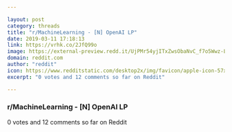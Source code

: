 ```yaml
---

layout: post
category: threads
title: "r/MachineLearning - [N] OpenAI LP"
date: 2019-03-11 17:18:13
link: https://vrhk.co/2JfQ99o
image: https://external-preview.redd.it/UjPMr54yjITxZwsObaNvC_f7o5Wwz-LkZ5AFsiSVn0E.jpg?auto=webp&s=2d8a930be71e4568cd5b30c7e5118c9fb0671471
domain: reddit.com
author: "reddit"
icon: https://www.redditstatic.com/desktop2x/img/favicon/apple-icon-57x57.png
excerpt: "0 votes and 12 comments so far on Reddit"

---
```


### r/MachineLearning - [N] OpenAI LP

0 votes and 12 comments so far on Reddit